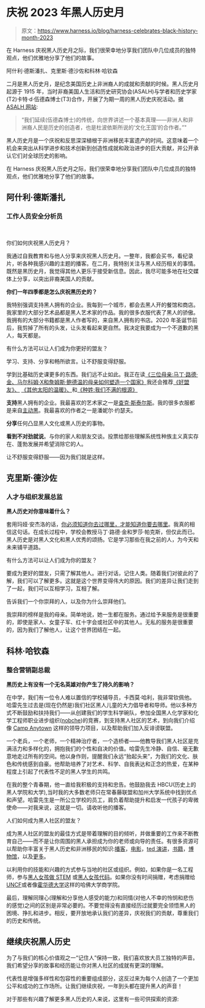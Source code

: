 # 庆祝 2023 年黑人历史月

> 原文：<https://www.harness.io/blog/harness-celebrates-black-history-month-2023>

在 Harness 庆祝黑人历史月之际，我们很荣幸地分享我们团队中几位成员的独特观点，他们优雅地分享了他们的故事。

阿什利·德斯潘扎、克里斯·德沙佐和科林·哈钦森

二月是黑人历史月，是纪念美国历史上非洲裔人的成就和贡献的时候。黑人历史月起源于 1915 年，当时非裔美国人生活和历史研究协会(ASALH)与学者和历史学家(T2)卡特·d·伍德森博士(T3)合作，开展了为期一周的黑人历史庆祝活动。据 [ASALH 网站](https://asalh.org/about-us/):

> “我们延续(伍德森博士)的传统，向世界讲述一个基本真理——非洲人和非洲裔人民是历史的创造者，也是杜波依斯所说的‘文化王国’的合作者。”"

黑人历史月是一个庆祝和反思深深植根于非洲移民丰富遗产的时间。这意味着一个机会来突出从科学进步和技术创新到创造性成就和政治进步的巨大贡献，并公开承认它们对全球历史的影响。

在 Harness 庆祝黑人历史月之际，我们很荣幸地分享我们团队中几位成员的独特观点，他们优雅地分享了他们的故事。

## 阿什利·德斯潘扎

### 工作人员安全分析员

‍

你们如何庆祝黑人历史月？

我通过自我教育和与他人分享来庆祝黑人历史月。一整年，我都会买书，看纪录片，听各种我感兴趣的主题的播客。在二月，我特别关注与黑人经历相关的事情。既然是黑历史月，我觉得其他人更乐于接受新信息。因此，我尽可能多地在社交媒体上分享，以突出非裔美国人的贡献。

**你们一年四季都是怎么庆祝黑历史的？**

我特别强调支持黑人拥有的企业。我每到一个城市，都会去黑人开的餐馆和商店。我家里的大部分艺术品都是黑人艺术家的作品。我的很多衣服代表了黑人的骄傲。我拥有的大部分书籍都是黑人作者写的，来自黑人拥有的书店。2020 年圣诞节前后，我剪掉了所有的头发，让头发看起来更自然。我决定我要成为一个不道歉的黑人，每天都是。

有什么方法可以让人们成为你更好的盟友？

学习、支持、分享和畅所欲言。让不舒服变得舒服。

学到比基础历史课更多的东西。我们远不止如此。我正在读[《三位母亲:马丁·路德·金、马尔科姆·Ⅹ和詹姆斯·鲍德温的母亲如何塑造一个国家》](https://static.macmillan.com/static/fib/three-mothers/)我还会推荐[《好盟友》、](https://www.novareid.com/the-good-ally) [《其他太阳的温暖》、](http://warmth.isabelwilkerson.com/)和[《种姓:我们不满的根源》](https://www.isabelwilkerson.com/)

**支持**黑人拥有的企业。我最喜欢的艺术家之一是[查克·斯泰尔斯](https://www.artofchuckstyles.com/)。我的很多衣服都是来自[主动黑](https://activelyblack.com/)。我最喜欢的作者之一是潘妮尔·约瑟夫。

**分享**任何凸显黑人文化或黑人历史的事物。

**看到不对劲就说**。与你的家人和朋友交谈。投票给那些理解系统性种族主义真实存在、蓬勃发展并希望消除它的人。

让不舒服变得舒服——因为我们就是这样。

## 克里斯·德沙佐

### 人才与组织发展总监

**黑人历史对你意味着什么？**

套用玛娅·安杰洛的话，[你必须知道你去过哪里，才能知道你要去哪里](https://www.azcentral.com/story/entertainment/books/2014/05/28/maya-angelou-arizona-republic-interview/9682587/)。我真的相信这句话。在成长过程中，学校会教授马丁·路德·金和罗莎·帕克斯，但仅此而已。黑人历史是对黑人文化和黑人优秀的颂扬。它是学习那些在我之前的人，为今天和未来铺平道路。

有什么方法可以让人们成为你的盟友？

要成为更好的盟友，只需了解其他人。进行对话，记住人类。随着我们对彼此的了解，我们可以了解更多。这就是这个世界变得伟大的原因。我们的差异让我们走到了一起，我们可以互相学习，互相了解。

告诉我们一个你崇拜的人，以及你为什么崇拜他们。

我崇拜的榜样是我的母亲。简单地说，她一生都在服务。通过给予来服务是很重要的，即使是家人、女童子军、红十字会或社区中的其他人。无私的服务是很重要的，因为我们了解他人，让这个世界团结在一起。

## 科林·哈钦森

### 整合营销副总裁

**黑历史上有没有一个无名英雄对你产生了持久的影响？**

在中学，我们有一位令人难以置信的学校辅导员，卡西莫·哈利，我非常钦佩他。哈雷先生过去是(现在仍然是)我们社区黑人儿童的大力倡导者和导师。他以多种方式不断鼓励和扶持我们——从创建我们的学生科学碗队，参加全国黑人化学家和化学工程师职业进步组织([nobche](https://www.nobcche.org/))的竞赛，到支持黑人社区的艺术，到向我们介绍像 [Camp Anytown](https://anytownleadershipcamp.org/) 这样的领导力项目，以及帮助我们加入反诽谤联盟。

一个老兵，一个老师，一个精神治疗者，一个造桥者——他教导我们黑人社区是充满活力和多样化的，拥抱我们的个性和自决的价值。哈雷先生冷静、自信、毫无歉意地走过所有的空间。他以身作则，提醒我们永远“抬起头来”，为我们的文化、肤色和传统感到自豪。他帮助培养了对艺术、科学、自我表达和正念的热爱，在某种程度上引起了代表性不足的黑人学生的共鸣。

在我的整个青春期，他一直给我积极的支持和忠告。他鼓励我去 HBCU(历史上的黑人学院和大学),当时我的大多数老师只在常春藤联盟和加州大学系统中找到优点和声望。哈雷先生是一所公立学校的员工，肩负着帮助提升和启发一代孩子的卑微使命——对我来说，这就是一切。请收听他的播客。

人们如何成为黑人社区的盟友？

成为黑人社区的盟友的最佳方式是带着理解的目的倾听，并做重要的工作来不断教育自己——而不是让你周围的黑人承担成为你的老师或向导的责任。有很多资源可以帮助你丰富关于黑人历史和非洲移民的知识:[播客](https://kutkutx.studio/category/in-black-america)，[电影](https://www.stltoday.com/entertainment/movies/44-movies-to-watch-and-learn-from-during-black-history-month-or-anytime/collection_3a089c47-35a8-5c0d-9d0c-fec3b2855101.html#12)，[ted 演讲](https://www.inc.com/damon-brown/6-must-watch-ted-talks-to-understand-black-history-diversity.html)，[书籍](https://innocenceproject.org/books-black-history-month-baldwin-bell-hooks-jesmyn-ward/)，[博物馆](https://nmaahc.si.edu/)，以及[更多](https://www.archives.gov/research/african-americans)。

以利用你的技能和兴趣的方式参与当地的社区或组织。例如，如果你是一名工程师，参与[黑人女孩做 STEM](https://bgdstem.com/) 或[黑人女孩代码](https://wearebgc.org/)。如果你没有时间捐赠，考虑捐赠给[UNCF](https://uncf.org/)或者像[霍华德大学](https://giving.howard.edu/opportunities-give/schools-and-colleges)这样的哈佛大学商学院。

最后，理解同理心(理解和分享他人感受的能力)和同情(对他人不幸的怜悯和悲伤的感觉)之间的区别是非常必要的。不要觉得没有直接经历过就要完全领悟黑人的困境、挣扎和进步。相反，要开放地承认我们的差异，庆祝我们的贡献，尊重我们的历史和传统。

## 继续庆祝黑人历史

为了与我们的核心价值观之一“记住人”保持一致，我们喜欢放大员工独特的声音。我们希望分享的故事和经历能让你对黑人社区的成就有更深的理解。

代表性是增强多样性和包容性的重要组成部分，这反过来为每个人创造了一个更加公平和成功的工作场所。让我们继续庆祝，一年到头都在提升黑人的声音！

对于那些有兴趣了解更多黑人历史的人来说，这里有一些可供探索的资源: